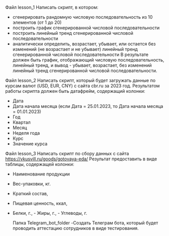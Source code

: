 Файл lesson_1 
Написать скрипт, в котором:
- сгенерировать рандомную числовую последовательность из 10 элементов (от 1 до 20)
- построить график сгенерированной числовой последовательности
- построить линейный тренд сгенерированной числовой последовательности
- аналитически определить, возрастает, убывает, или остается без изменений (не возрастает и не
убывает) линейный тренд сгенерированной числовой последовательности
В результате должен быть график, отображающий числовую последовательность, линейный тренд, и
вывод - убывает, возрастает, без изменений линейный тренд
сгенерированной числовой последовательности.

Файл lesson_2
Написать скрипт, который будет загружать данные по курсам валют (USD, EUR, CNY) с сайта cbr.ru за 2023
год.
Результатом работы скрипта должен быть датафрейм, содержащий колонки:
- Дата
- Дата начала месяца (если Дата = 25.01.2023, то Дата начала месяца = 01.01.2023)
- Год
- Квартал
- Месяц
- Неделя года
- Курс
- Значение курса 

Файл lesson_3
Написать скрипт по сбору данных с сайта https://vkusvill.ru/goods/gotovaya-eda/
Результат предоставить в виде таблицы, содержащей колонки:
- Наименование продукции
- Вес-упаковки, кг.
- Краткий состав,
- Пищевая ценность, ккал,
- Белки, г., - Жиры, г., - Углеводы, г.

  Папка Telegram_bot_folder
  -Создать Телеграм бота, который будет проводить аттестацию сотрудников в виде тестирования.
